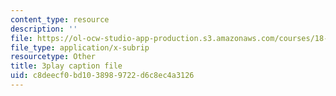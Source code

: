 ```yaml
---
content_type: resource
description: ''
file: https://ol-ocw-studio-app-production.s3.amazonaws.com/courses/18-01sc-single-variable-calculus-fall-2010/c8deecf0bd1038989722d6c8ec4a3126_C9luv3o6emw.srt
file_type: application/x-subrip
resourcetype: Other
title: 3play caption file
uid: c8deecf0-bd10-3898-9722-d6c8ec4a3126
---
```

